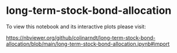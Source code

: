 # long-term-stock-bond-allocation

To view this notebook and its interactive plots please visit:

https://nbviewer.org/github/colinarndt/long-term-stock-bond-allocation/blob/main/long-term-stock-bond-allocation.ipynb#import
